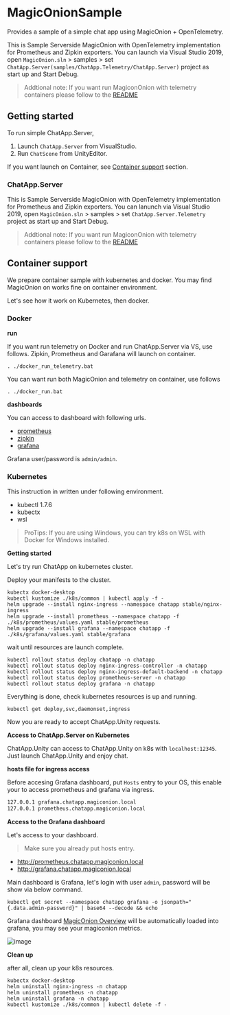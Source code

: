 # MagicOnionSample

Provides a sample of a simple chat app using MagicOnion + OpenTelemetry.

This is Sample Serverside MagicOnion with OpenTelemetry implementation for Prometheus and Zipkin exporters.
You can launch via Visual Studio 2019, open `MagicOnion.sln` > samples > set `ChatApp.Server(samples/ChatApp.Telemetry/ChatApp.Server)` project as start up and Start Debug.

> Addtional note: If you want run MagiconOnion with telemetry containers please follow to the [README](https://github.com/Cysharp/MagicOnion#try-visualization-on-localhost)

## Getting started

To run simple ChatApp.Server, 

1. Launch `ChatApp.Server` from VisualStudio.  
2. Run `ChatScene` from UnityEditor.  

If you want launch on Container, see [Container support](#container-support) section.


### ChatApp.Server

This is Sample Serverside MagicOnion with OpenTelemetry implementation for Prometheus and Zipkin exporters.
You can lanunch via Visual Studio 2019, open `MagicOnion.sln` > samples > set `ChatApp.Server.Telemetry` project as start up and Start Debug.

> Addtional note: If you want run MagiconOnion with telemetry containers please follow to the [README](https://github.com/Cysharp/MagicOnion#try-visualization-on-localhost)

## Container support

We prepare container sample with kubernetes and docker.
You may find MagicOnion on works fine on container environment.

Let's see how it work on Kubernetes, then docker.

### Docker

**run**

If you want run telemetry on Docker and run ChatApp.Server via VS, use follows.
Zipkin, Prometheus and Garafana will launch on container.

```shell
. ./docker_run_telemetry.bat
```

You can want run both MagicOnion and telemetry on container, use follows

```shell
. ./docker_run.bat
```

**dashboards**

You can access to dashboard with following urls.

* [prometheus](http://localhost:9090/)
* [zipkin](http://localhost:9411/)
* [grafana](http://localhost:3000/)

Grafana user/password is `admin/admin`.

### Kubernetes

This instruction in written under following environment.

* kubectl 1.7.6
* kubectx
* wsl

> ProTips: If you are using Windows, you can try k8s on WSL with Docker for Windows installed.

**Getting started**

Let's try run ChatApp on kubernetes cluster.

Deploy your manifests to the cluster.

```shell
kubectx docker-desktop
kubectl kustomize ./k8s/common | kubectl apply -f -
helm upgrade --install nginx-ingress --namespace chatapp stable/nginx-ingress
helm upgrade --install prometheus --namespace chatapp -f ./k8s/prometheus/values.yaml stable/prometheus
helm upgrade --install grafana --namespace chatapp -f ./k8s/grafana/values.yaml stable/grafana
```

wait until resources are launch complete.

```shell
kubectl rollout status deploy chatapp -n chatapp
kubectl rollout status deploy nginx-ingress-controller -n chatapp
kubectl rollout status deploy nginx-ingress-default-backend -n chatapp
kubectl rollout status deploy prometheus-server -n chatapp
kubectl rollout status deploy grafana -n chatapp
```

Everything is done, check kubernetes resources is up and running.

```shell
kubectl get deploy,svc,daemonset,ingress
```

Now you are ready to accept ChatApp.Unity requests.

**Access to ChatApp.Server on Kubernetes**

ChatApp.Unity can access to ChatApp.Unity on k8s with `localhost:12345`.
Just launch ChatApp.Unity and enjoy chat.

**hosts file for ingress access**

Before accesing Grafana dashboard, put `Hosts` entry to your OS, this enable your to access prometheus and grafana via ingress.

```txt
127.0.0.1 grafana.chatapp.magiconion.local
127.0.0.1 prometheus.chatapp.magiconion.local
```

**Access to the Grafana dashboard**

Let's access to your dashboard.

> Make sure you already put hosts entry.

* http://prometheus.chatapp.magiconion.local
* http://grafana.chatapp.magiconion.local

Main dashboard is Grafana, let's login with user `admin`, password will be show via below command.

```shell
kubectl get secret --namespace chatapp grafana -o jsonpath="{.data.admin-password}" | base64 --decode && echo
```

Grafana dashboard [MagicOnion Overview](https://grafana.com/grafana/dashboards/10584) will be automatically loaded into grafana, you may see your magiconion metrics.

![image](https://user-images.githubusercontent.com/3856350/83670579-5d1a9e80-a60e-11ea-9289-89a412dd5877.png)

**Clean up**

after all, clean up your k8s resources.

```shell
kubectx docker-desktop
helm uninstall nginx-ingress -n chatapp
helm uninstall prometheus -n chatapp
helm uninstall grafana -n chatapp
kubectl kustomize ./k8s/common | kubectl delete -f -
```

